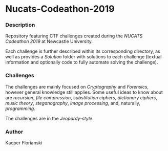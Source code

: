 # Nucats-Codeathon-2019

### Description

Repository featuring CTF challenges created during the *NUCATS Codeathon 2019* at Newcastle University.

Each challenge is further described within its corresponding directory, as well as provides a *Solution* folder with solutions to each challenge (textual information and optionally code to fully automate solving the challenge).

### Challenges

The challenges are mainly focused on *Cryptography* and *Forensics*, however general knowledge still applies. Some useful ideas to know about are *recursion*, *file compression*, *substitution ciphers*, *dictionary ciphers*, *music theory*, *steganography*, *image processing*, and, naturally, *programming*.

The challenges are in the *Jeopardy-style*.

### Author

Kacper Florianski
